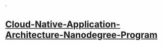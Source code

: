 .

# [Cloud-Native-Application-Architecture-Nanodegree-Program](https://classroom.udacity.com/nanodegrees/nd064/dashboard/overview)
